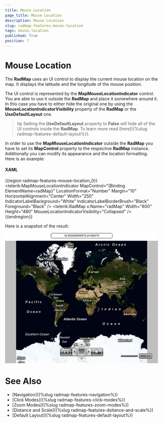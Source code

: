 ```yaml
---
title: Mouse Location
page_title: Mouse Location
description: Mouse Location
slug: radmap-features-mouse-location
tags: mouse,location
published: True
position: 7
---
```


# Mouse Location

The __RadMap__ uses an UI control to display the current mouse location on the map. It displays the latitude and the longitude of the mouse position.

The UI control is represented by the __MapMouseLocationIndicator__ control. You are able to use it outside the __RadMap__ and place it somewhere around it. In this case you have to either hide the original one by using the __MouseLocationIndicatorVisibility__ property of the __RadMap__ or the __UseDefaultLayout__ one.

>tip Setting the __UseDefaultLayout__ property to __False__ will hide all of the UI controls inside the __RadMap__. To learn more read [here]({%slug radmap-features-default-layout%}).

In order to use the __MapMouseLocationIndicator__ outside the __RadMap__ you have to set its __MapControl__ property to the respective __RadMap__ instance. Additionally you can modify its appearance and the location formatting. Here is an example:

#### __XAML__
{{region radmap-features-mouse-location_0}}
	<StackPanel>
	    <telerik:MapMouseLocationIndicator MapControl="{Binding ElementName=radMap}"
	                                        LocationFormat="Number"
	                                        Margin="10"
	                                        HorizontalAlignment="Center"
	                                        Width="250"
	                                        IndicatorLabelBackground="White"
	                                        IndicatorLabelBorderBrush="Black"
	                                        Foreground="Black" />
	    <telerik:RadMap x:Name="radMap"
	                    Width="600"
	                    Height="480"
	                    MouseLocationIndicatorVisibility="Collapsed" />
	</StackPanel>
{{endregion}}

Here is a snapshot of the result:

![](images/RadMap_Features_MouseLocation_01.png)

# See Also
 * [Navigation]({%slug radmap-features-navigation%})
 * [Click Modes]({%slug radmap-features-click-modes%})
 * [Zoom Modes]({%slug radmap-features-zoom-modes%})
 * [Distance and Scale]({%slug radmap-features-dsitance-and-scale%})
 * [Default Layout]({%slug radmap-features-default-layout%})